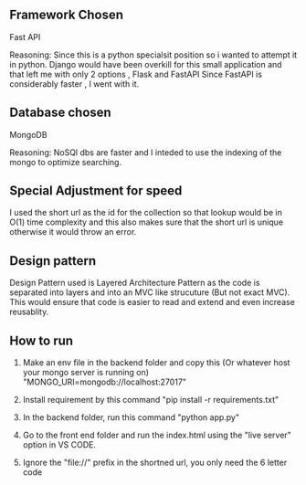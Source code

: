 ## Framework Chosen

Fast API

Reasoning:
Since this is a python specialsit position so i wanted to attempt it in python.
Django would have been overkill for this small application and that left me with only 2 options , Flask and FastAPI
Since FastAPI is considerably faster , I went with it.

## Database chosen

MongoDB

Reasoning:
NoSQl dbs are faster and I inteded to use the indexing of the mongo to optimize searching.

## Special Adjustment for speed

I used the short url as the id for the collection so that lookup would be in O(1) time complexity and this also makes sure that the short url is unique otherwise it would throw an error.

## Design pattern

Design Pattern used is Layered Architecture Pattern as the code is separated into layers and into an MVC like strucuture (But not exact MVC).
This would ensure that code is easier to read and extend and even increase reusablity.

## How to run

1. Make an env file in the backend folder and copy this (Or whatever host your mongo server is running on)
   "MONGO_URI=mongodb://localhost:27017"

2. Install requirement by this command
   "pip install -r requirements.txt"

3. In the backend folder, run this command
   "python app.py"

4. Go to the front end folder and run the index.html using the "live server" option in VS CODE.

5. Ignore the "file://" prefix in the shortned url, you only need the 6 letter code
